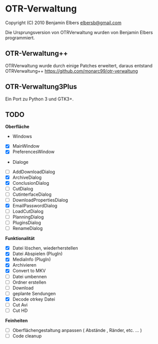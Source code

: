 OTR-Verwaltung
==============

Copyright (C) 2010 Benjamin Elbers <elbersb@gmail.com>

Die Ursprungsversion von OTRVerwaltung wurden von Benjamin Elbers programmiert.

OTR-Verwaltung++
-----

OTRVerwaltung wurde durch einige Patches erweitert, daraus entstand OTRVerwaltung++
https://github.com/monarc99/otr-verwaltung

OTR-Verwaltung3Plus
-----

Ein Port zu Python 3 und GTK3+.

TODO
----

__Oberfläche__
- Windows
- [x] MainWindow
- [x] PreferencesWindow
- Dialoge
- [ ] AddDownloadDialog
- [x] ArchiveDialog
- [x] ConclusionDialog
- [ ] CutDialog
- [ ] CutinterfaceDialog
- [ ] DownloadPropertiesDialog
- [x] EmailPasswordDialog
- [ ] LoadCutDialog
- [ ] PlanningDialog
- [ ] PluginsDialog
- [ ] RenameDialog

__Funktionalität__
- [x] Datei löschen, wiederherstellen
- [x] Datei Abspielen (PlugIn)
- [x] MediaInfo (PlugIn)
- [x] Archivieren
- [x] Convert to MKV
- [ ] Datei umbennen
- [ ] Ordner erstellen
- [ ] Download
- [ ] geplante Sendungen
- [x] Decode otrkey Datei
- [ ] Cut Avi
- [ ] Cut HD

__Feinheiten__
- [ ] Oberflächengestaltung anpassen ( Abstände , Ränder, etc. ... )
- [ ] Code cleanup
